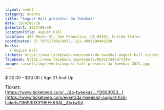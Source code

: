 ```yaml
---
layout: event
category: events
title: "August Hall presents: Da Tweekaz"
date: 2024/06/19
datestart: 2024/09/20
locationTitle: August Hall
location: 420 Mason St, San Francisco, CA 94102, United States
coordinates: 37.78761716619953,-122.4098188442038
hosts:
  - August Hall
tickets: https://www.ticketweb.com/event/da-tweekaz-august-hall-tickets/13693033
facebook: https://www.facebook.com/events/803617645077348/
image: /assets/img/events/august-hall-presents-da-tweekaz-2024.jpg
---
```


$ 20.00 - $30.00 / Age 21 And Up

Tickets:  
[https://www.ticketweb.com/.../da-tweekaz.../13693033...](https://www.ticketweb.com/event/da-tweekaz-august-hall-tickets/13693033?REFERRAL_ID=twfb)